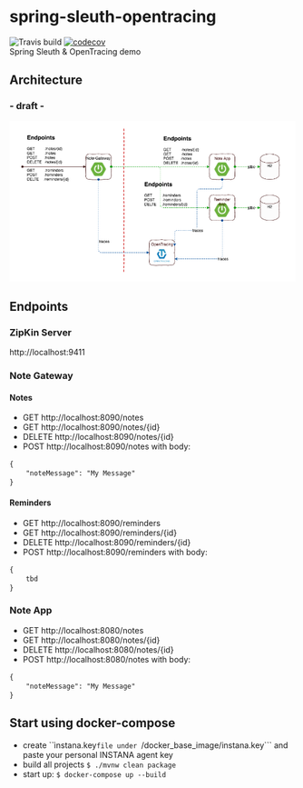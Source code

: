 # spring-sleuth-opentracing
![Travis build](https://travis-ci.org/MrBW/spring-sleuth-opentracing.svg?branch=master) [![codecov](https://codecov.io/gh/MrBW/spring-sleuth-opentracing/branch/master/graph/badge.svg)](https://codecov.io/gh/MrBW/spring-sleuth-opentracing)<br>
Spring Sleuth &amp; OpenTracing demo

## Architecture
### - draft -
![Architecture](/docs/NoteApp.png)

## Endpoints
### ZipKin Server
http://localhost:9411

### Note Gateway
#### Notes
- GET http://localhost:8090/notes
- GET http://localhost:8090/notes/{id}
- DELETE http://localhost:8090/notes/{id}
- POST http://localhost:8090/notes
with body:
```
{
    "noteMessage": "My Message"
}
```
#### Reminders
- GET http://localhost:8090/reminders
- GET http://localhost:8090/reminders/{id}
- DELETE http://localhost:8090/reminders/{id}
- POST http://localhost:8090/reminders
with body:
```
{
    tbd
}
```

### Note App
- GET http://localhost:8080/notes
- GET http://localhost:8080/notes/{id}
- DELETE http://localhost:8080/notes/{id}
- POST http://localhost:8080/notes
with body:
```
{
    "noteMessage": "My Message"
}
```

## Start using docker-compose
* create ``ìnstana.key```file under ```/docker_base_image/instana.key``` and paste your personal INSTANA agent key
* build all projects ```$ ./mvnw clean package```
* start up: ```$ docker-compose up --build```
